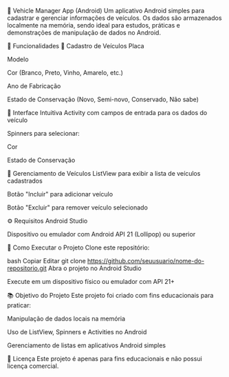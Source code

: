🚗 Vehicle Manager App (Android)
Um aplicativo Android simples para cadastrar e gerenciar informações de veículos. Os dados são armazenados localmente na memória, sendo ideal para estudos, práticas e demonstrações de manipulação de dados no Android.

📱 Funcionalidades
🔹 Cadastro de Veículos
Placa

Modelo

Cor (Branco, Preto, Vinho, Amarelo, etc.)

Ano de Fabricação

Estado de Conservação (Novo, Semi-novo, Conservado, Não sabe)

🔹 Interface Intuitiva
Activity com campos de entrada para os dados do veículo

Spinners para selecionar:

Cor

Estado de Conservação

🔹 Gerenciamento de Veículos
ListView para exibir a lista de veículos cadastrados

Botão "Incluir" para adicionar veículo

Botão "Excluir" para remover veículo selecionado

⚙️ Requisitos
Android Studio

Dispositivo ou emulador com Android API 21 (Lollipop) ou superior

🚀 Como Executar o Projeto
Clone este repositório:

bash
Copiar
Editar
git clone https://github.com/seuusuario/nome-do-repositorio.git
Abra o projeto no Android Studio

Execute em um dispositivo físico ou emulador com API 21+

📚 Objetivo do Projeto
Este projeto foi criado com fins educacionais para praticar:

Manipulação de dados locais na memória

Uso de ListView, Spinners e Activities no Android

Gerenciamento de listas em aplicativos Android simples

📝 Licença
Este projeto é apenas para fins educacionais e não possui licença comercial.

